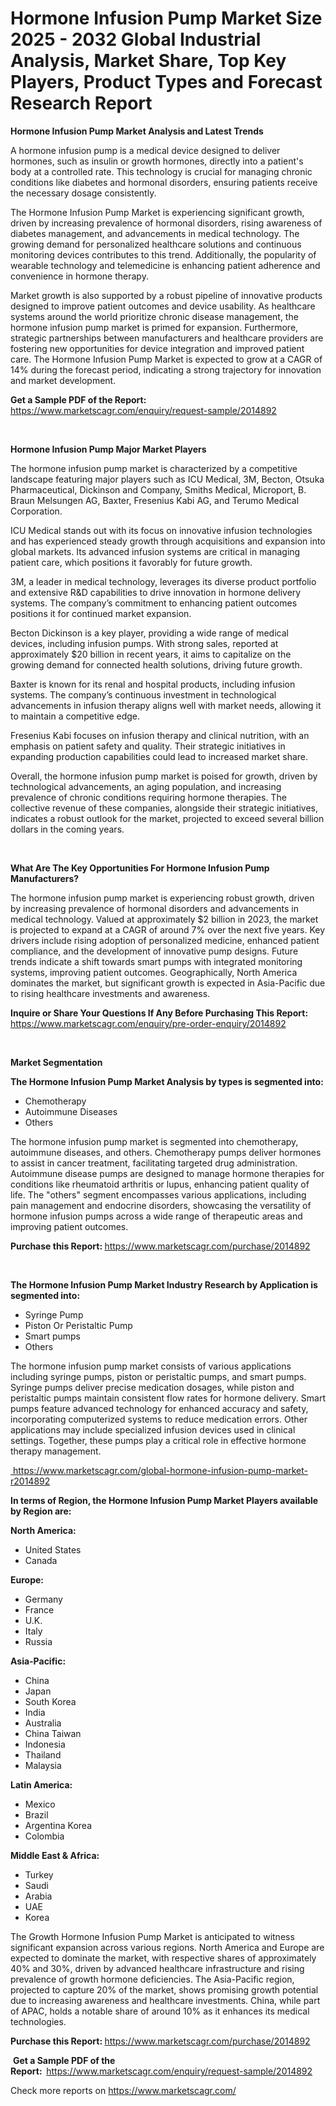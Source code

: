 <p><h1>Hormone Infusion Pump Market Size 2025 - 2032 Global Industrial Analysis, Market Share, Top Key Players, Product Types and Forecast Research Report</h1></p><p><strong>Hormone Infusion Pump Market Analysis and Latest Trends</strong></p>
<p><p>A hormone infusion pump is a medical device designed to deliver hormones, such as insulin or growth hormones, directly into a patient's body at a controlled rate. This technology is crucial for managing chronic conditions like diabetes and hormonal disorders, ensuring patients receive the necessary dosage consistently. </p><p>The Hormone Infusion Pump Market is experiencing significant growth, driven by increasing prevalence of hormonal disorders, rising awareness of diabetes management, and advancements in medical technology. The growing demand for personalized healthcare solutions and continuous monitoring devices contributes to this trend. Additionally, the popularity of wearable technology and telemedicine is enhancing patient adherence and convenience in hormone therapy.</p><p>Market growth is also supported by a robust pipeline of innovative products designed to improve patient outcomes and device usability. As healthcare systems around the world prioritize chronic disease management, the hormone infusion pump market is primed for expansion. Furthermore, strategic partnerships between manufacturers and healthcare providers are fostering new opportunities for device integration and improved patient care. The Hormone Infusion Pump Market is expected to grow at a CAGR of 14% during the forecast period, indicating a strong trajectory for innovation and market development.</p></p>
<p><strong>Get a Sample PDF of the Report:&nbsp;</strong> <a href="https://www.marketscagr.com/enquiry/request-sample/2014892?utm_campaign=1879&utm_medium=2&utm_source=Github&utm_content=ia&utm_term=17012025&utm_id=hormone-infusion-pump">https://www.marketscagr.com/enquiry/request-sample/2014892</a></p>
<p>&nbsp;</p>
<p><strong>Hormone Infusion Pump Major Market Players</strong></p>
<p><p>The hormone infusion pump market is characterized by a competitive landscape featuring major players such as ICU Medical, 3M, Becton, Otsuka Pharmaceutical, Dickinson and Company, Smiths Medical, Microport, B. Braun Melsungen AG, Baxter, Fresenius Kabi AG, and Terumo Medical Corporation. </p><p>ICU Medical stands out with its focus on innovative infusion technologies and has experienced steady growth through acquisitions and expansion into global markets. Its advanced infusion systems are critical in managing patient care, which positions it favorably for future growth.</p><p>3M, a leader in medical technology, leverages its diverse product portfolio and extensive R&D capabilities to drive innovation in hormone delivery systems. The company’s commitment to enhancing patient outcomes positions it for continued market expansion.</p><p>Becton Dickinson is a key player, providing a wide range of medical devices, including infusion pumps. With strong sales, reported at approximately $20 billion in recent years, it aims to capitalize on the growing demand for connected health solutions, driving future growth.</p><p>Baxter is known for its renal and hospital products, including infusion systems. The company’s continuous investment in technological advancements in infusion therapy aligns well with market needs, allowing it to maintain a competitive edge.</p><p>Fresenius Kabi focuses on infusion therapy and clinical nutrition, with an emphasis on patient safety and quality. Their strategic initiatives in expanding production capabilities could lead to increased market share.</p><p>Overall, the hormone infusion pump market is poised for growth, driven by technological advancements, an aging population, and increasing prevalence of chronic conditions requiring hormone therapies. The collective revenue of these companies, alongside their strategic initiatives, indicates a robust outlook for the market, projected to exceed several billion dollars in the coming years.</p></p>
<p>&nbsp;</p>
<p><strong>What Are The Key Opportunities For Hormone Infusion Pump Manufacturers?</strong></p>
<p><p>The hormone infusion pump market is experiencing robust growth, driven by increasing prevalence of hormonal disorders and advancements in medical technology. Valued at approximately $2 billion in 2023, the market is projected to expand at a CAGR of around 7% over the next five years. Key drivers include rising adoption of personalized medicine, enhanced patient compliance, and the development of innovative pump designs. Future trends indicate a shift towards smart pumps with integrated monitoring systems, improving patient outcomes. Geographically, North America dominates the market, but significant growth is expected in Asia-Pacific due to rising healthcare investments and awareness.</p></p>
<p><strong>Inquire or Share Your Questions If Any Before Purchasing This Report:</strong> <a href="https://www.marketscagr.com/enquiry/pre-order-enquiry/2014892?utm_campaign=1879&utm_medium=2&utm_source=Github&utm_content=ia&utm_term=17012025&utm_id=hormone-infusion-pump">https://www.marketscagr.com/enquiry/pre-order-enquiry/2014892</a></p>
<p>&nbsp;</p>
<p><strong>Market Segmentation</strong></p>
<p><strong>The Hormone Infusion Pump Market Analysis by types is segmented into:</strong></p>
<p><ul><li>Chemotherapy</li><li>Autoimmune Diseases</li><li>Others</li></ul></p>
<p><p>The hormone infusion pump market is segmented into chemotherapy, autoimmune diseases, and others. Chemotherapy pumps deliver hormones to assist in cancer treatment, facilitating targeted drug administration. Autoimmune disease pumps are designed to manage hormone therapies for conditions like rheumatoid arthritis or lupus, enhancing patient quality of life. The "others" segment encompasses various applications, including pain management and endocrine disorders, showcasing the versatility of hormone infusion pumps across a wide range of therapeutic areas and improving patient outcomes.</p></p>
<p><strong>Purchase this Report:&nbsp;</strong><a href="https://www.marketscagr.com/purchase/2014892?utm_campaign=1879&utm_medium=2&utm_source=Github&utm_content=ia&utm_term=17012025&utm_id=hormone-infusion-pump">https://www.marketscagr.com/purchase/2014892</a></p>
<p>&nbsp;</p>
<p><strong>The Hormone Infusion Pump Market Industry Research by Application is segmented into:</strong></p>
<p><ul><li>Syringe Pump</li><li>Piston Or Peristaltic Pump</li><li>Smart pumps</li><li>Others</li></ul></p>
<p><p>The hormone infusion pump market consists of various applications including syringe pumps, piston or peristaltic pumps, and smart pumps. Syringe pumps deliver precise medication dosages, while piston and peristaltic pumps maintain consistent flow rates for hormone delivery. Smart pumps feature advanced technology for enhanced accuracy and safety, incorporating computerized systems to reduce medication errors. Other applications may include specialized infusion devices used in clinical settings. Together, these pumps play a critical role in effective hormone therapy management.</p></p>
<p><a href="https://www.marketscagr.com/global-hormone-infusion-pump-market-r2014892?utm_campaign=1879&utm_medium=2&utm_source=Github&utm_content=ia&utm_term=17012025&utm_id=hormone-infusion-pump">&nbsp;https://www.marketscagr.com/global-hormone-infusion-pump-market-r2014892</a></p>
<p><strong>In terms of Region, the Hormone Infusion Pump Market Players available by Region are:</strong></p>
<p>
    <p> <strong> North America: </strong>
        <ul>
            <li>United States</li>
            <li>Canada</li>
        </ul>
        </p> 
    <p> <strong> Europe: </strong>
        <ul>
            <li>Germany</li>
            <li>France</li>
            <li>U.K.</li>
            <li>Italy</li>
            <li>Russia</li>
        </ul>
        </p> 
    <p> <strong> Asia-Pacific: </strong>
        <ul>
            <li>China</li>
            <li>Japan</li>
            <li>South Korea</li>
            <li>India</li>
            <li>Australia</li>
            <li>China Taiwan</li>
            <li>Indonesia</li>
            <li>Thailand</li>
            <li>Malaysia</li>
        </ul>
        </p> 
    <p> <strong> Latin America: </strong>
        <ul>
            <li>Mexico</li>
            <li>Brazil</li>
            <li>Argentina Korea</li>
            <li>Colombia</li>
        </ul>
        </p> 
    <p> <strong> Middle East & Africa: </strong>
        <ul>
            <li>Turkey</li>
            <li>Saudi</li>
            <li>Arabia</li>
            <li>UAE</li>
            <li>Korea</li>
        </ul>
    </p>
    </p>
<p><p>The Growth Hormone Infusion Pump Market is anticipated to witness significant expansion across various regions. North America and Europe are expected to dominate the market, with respective shares of approximately 40% and 30%, driven by advanced healthcare infrastructure and rising prevalence of growth hormone deficiencies. The Asia-Pacific region, projected to capture 20% of the market, shows promising growth potential due to increasing awareness and healthcare investments. China, while part of APAC, holds a notable share of around 10% as it enhances its medical technologies.</p></p>
<p><strong>Purchase this Report: </strong><a href="https://www.marketscagr.com/purchase/2014892?utm_campaign=1879&utm_medium=2&utm_source=Github&utm_content=ia&utm_term=17012025&utm_id=hormone-infusion-pump">https://www.marketscagr.com/purchase/2014892</a></p>
<p>&nbsp;<strong>Get a Sample PDF of the Report:&nbsp;&nbsp;</strong><a href="https://www.marketscagr.com/enquiry/request-sample/2014892?utm_campaign=1879&utm_medium=2&utm_source=Github&utm_content=ia&utm_term=17012025&utm_id=hormone-infusion-pump">https://www.marketscagr.com/enquiry/request-sample/2014892</a></p>
<p><strong></strong></p>
<p>Check more reports on <a href="https://www.marketscagr.com/?utm_campaign=1879&utm_medium=2&utm_source=Github&utm_content=ia&utm_term=17012025&utm_id=hormone-infusion-pump">https://www.marketscagr.com/</a></p>